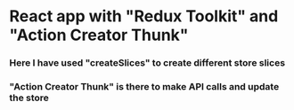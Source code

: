 
# React app with "Redux Toolkit" and "Action Creator Thunk"

### Here I have used "createSlices" to create different store slices

### "Action Creator Thunk" is there to make API calls and update the store